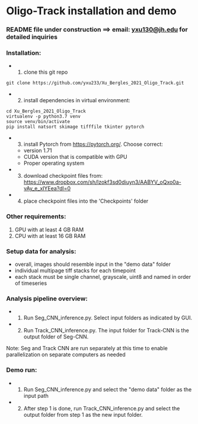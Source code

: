# Oligo-Track installation and demo

### README file under construction ==> email: yxu130@jh.edu for detailed inquiries

### Installation:
* 1. clone this git repo
```
git clone https://github.com/yxu233/Xu_Bergles_2021_Oligo_Track.git
```

* 2. install dependencies in virtual environment:
```
cd Xu_Bergles_2021_Oligo_Track
virtualenv -p python3.7 venv
source venv/bin/activate
pip install natsort skimage tifffile tkinter pytorch
```

* 3. install Pytorch from https://pytorch.org/. Choose correct:
	- version 1.71
	- CUDA version that is compatible with GPU
	- Proper operating system
* 3. download checkpoint files from:  https://www.dropbox.com/sh/lzokf3sd0diuyn3/AABYV_oQxo0a-vAy_e_xIYEea?dl=0
* 4. place checkpoint files into the 'Checkpoints' folder


### Other requirements:
1. GPU with at least 4 GB RAM
2. CPU with at least 16 GB RAM
   
### Setup data for analysis:
* overall, images should resemble input in the "demo data" folder
* individual multipage tiff stacks for each timepoint
* each stack must be single channel, grayscale, uint8 and named in order of timeseries
   
### Analysis pipeline overview:
* 1. Run Seg_CNN_inference.py. Select input folders as indicated by GUI.
* 2. Run Track_CNN_inference.py. The input folder for Track-CNN is the output folder of Seg-CNN.

Note: Seg and Track CNN are run separately at this time to enable parallelization on separate computers as needed


### Demo run:
* 1. Run Seg_CNN_inference.py and select the "demo data" folder as the input path
* 2. After step 1 is done, run Track_CNN_inference.py and select the output folder from step 1 as the new input folder. 
 

